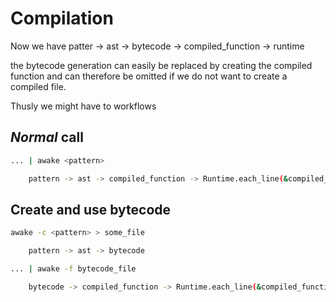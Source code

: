 
# Compilation

Now we have patter -> ast -> bytecode -> compiled_function -> runtime

the bytecode generation can easily be replaced by creating the compiled function and
can therefore be omitted if we do not want to create a compiled file.

Thusly we might have to workflows

## _Normal_ call

```sh
... | awake <pattern>

    pattern -> ast -> compiled_function -> Runtime.each_line(&compiled_function)
```

## Create and use bytecode

```sh
awake -c <pattern> > some_file

    pattern -> ast -> bytecode 

... | awake -f bytecode_file

    bytecode -> compiled_function -> Runtime.each_line(&compiled_function)
```
